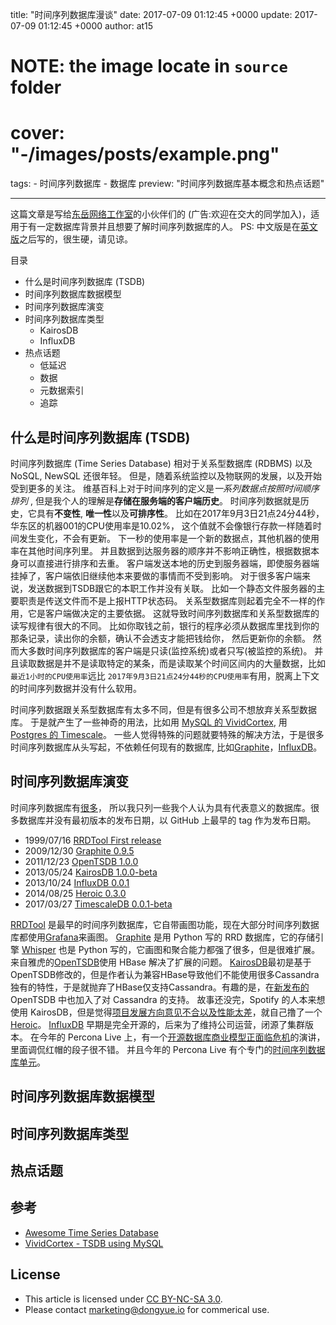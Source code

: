 title: "时间序列数据库漫谈"
date: 2017-07-09 01:12:45 +0000
update: 2017-07-09 01:12:45 +0000
author: at15
# NOTE: the image locate in `source` folder
# cover: "-/images/posts/example.png"
tags:
    - 时间序列数据库
    - 数据库
preview: "时间序列数据库基本概念和热点话题"

---

这篇文章是写给[东岳网络工作室](https://github.com/dyweb)的小伙伴们的 (广告:欢迎在交大的同学加入)，适用于有一定数据库背景并且想要了解时间序列数据库的人。
PS: 中文版是在[英文版](/introduction_to_time_series_database.html)之后写的，很生硬，请见谅。

目录

- 什么是时间序列数据库 (TSDB)
- 时间序列数据库数据模型
- 时间序列数据库演变
- 时间序列数据库类型
  - KairosDB
  - InfluxDB
- 热点话题
  - 低延迟
  - 数据
  - 元数据索引
  - 追踪

## 什么是时间序列数据库 (TSDB)

时间序列数据库 (Time Series Database) 相对于关系型数据库 (RDBMS) 以及 NoSQL, NewSQL 还很年轻。
但是，随着系统监控以及物联网的发展，以及开始受到更多的关注。
维基百科上对于时间序列的定义是*一系列数据点按照时间顺序排列* ,
但是我个人的理解是**存储在服务端的客户端历史**。
时间序列数据就是历史，它具有**不变性**, **唯一性**以及**可排序性**。
比如在2017年9月3日21点24分44秒，华东区的机器001的CPU使用率是10.02%，
这个值就不会像银行存款一样随着时间发生变化，不会有更新。
下一秒的使用率是一个新的数据点，其他机器的使用率在其他时间序列里。
并且数据到达服务器的顺序并不影响正确性，根据数据本身可以直接进行排序和去重。
客户端发送本地的历史到服务器端，即使服务器端挂掉了，客户端依旧继续他本来要做的事情而不受到影响。
对于很多客户端来说，发送数据到TSDB跟它的本职工作并没有关联。
比如一个静态文件服务器的主要职责是传送文件而不是上报HTTP状态码。
关系型数据库则起着完全不一样的作用，它是客户端做决定的主要依据。
这就导致时间序列数据库和关系型数据库的读写规律有很大的不同。
比如你取钱之前，银行的程序必须从数据库里找到你的那条记录，读出你的余额，确认不会透支才能把钱给你，
然后更新你的余额。
然而大多数时间序列数据库的客户端是只读(监控系统)或者只写(被监控的系统)。
并且读取数据是并不是读取特定的某条，而是读取某个时间区间内的大量数据，比如`最近1小时的CPU使用率`远比
`2017年9月3日21点24分44秒的CPU使用率`有用，脱离上下文的时间序列数据并没有什么软用。

时间序列数据跟关系型数据库有太多不同，但是有很多公司不想放弃关系型数据库。
于是就产生了一些神奇的用法，比如用 [MySQL 的 VividCortex](https://www.vividcortex.com/blog/2014/12/16/in-case-you-missed-it-building-a-time-series-database-in-mysql/),
用 [Postgres 的 Timescale](http://www.timescale.com/)。
一些人觉得特殊的问题就要特殊的解决方法，于是很多时间序列数据库从头写起，不依赖任何现有的数据库, 比如[Graphite](https://graphiteapp.org/)，[InfluxDB](https://github.com/influxdata/influxdb)。

## 时间序列数据库演变

时间序列数据库有[很多](https://xephonhq.github.io/awesome-time-series-database/?language=All&backend=All)，
所以我只列一些我个人认为具有代表意义的数据库。很多数据库并没有最初版本的发布日期，以 GitHub 上最早的 tag 作为发布日期。

- 1999/07/16 [RRDTool First release](https://en.wikipedia.org/wiki/RRDtool)
- 2009/12/30 [Graphite 0.9.5](https://github.com/graphite-project/graphite-web/releases/tag/0.9.5)
- 2011/12/23 [OpenTSDB 1.0.0](https://github.com/OpenTSDB/opentsdb/releases/tag/v1.0.0)
- 2013/05/24 [KairosDB 1.0.0-beta](https://github.com/kairosdb/kairosdb/releases/tag/v1.0.0-beta2a)
- 2013/10/24 [InfluxDB 0.0.1](https://github.com/influxdata/influxdb/releases/tag/v0.0.1)
- 2014/08/25 [Heroic 0.3.0](https://github.com/spotify/heroic/releases/tag/0.3.0)
- 2017/03/27 [TimescaleDB 0.0.1-beta](https://github.com/timescale/timescaledb/releases/tag/0.0.1-beta)

[RRDTool](https://oss.oetiker.ch/rrdtool/) 是最早的时间序列数据库，它自带画图功能，现在大部分时间序列数据库都使用[Grafana](https://github.com/grafana/grafana)来画图。
[Graphite](https://graphiteapp.org/) 是用 Python 写的 RRD 数据库，它的存储引擎 [Whisper](https://github.com/graphite-project/whisper) 也是 Python 写的，它画图和聚合能力都强了很多，但是很难扩展。
来自雅虎的[OpenTSDB](http://opentsdb.net/)使用 HBase 解决了扩展的问题。
[KairosDB](https://kairosdb.github.io/)最初是基于OpenTSDB修改的，但是作者认为兼容HBase导致他们不能使用很多Cassandra独有的特性，于是就抛弃了HBase仅支持Cassandra。有趣的是，在[新发布的]((http://opentsdb.net/docs/build/html/new.html)) OpenTSDB 中也加入了对 Cassandra 的支持。
故事还没完，Spotify 的人本来想使用 KairosDB，但是觉得[项目发展方向意见不合以及性能太差]((https://labs.spotify.com/2015/11/16/monitoring-at-spotify-the-story-so-far/))，就自己撸了一个 [Heroic](https://github.com/spotify/heroic)。
[InfluxDB](https://github.com/influxdata/influxdb) 早期是完全开源的，后来为了维持公司运营，闭源了集群版本。
在今年的 Percona Live 上，有一个[开源数据库商业模型正面临危机](https://www.youtube.com/watch?v=Kvf5jWZjw0U)的演讲，里面调侃红帽的段子很不错。
并且今年的 Percona Live 有个专门的[时间序列数据库单元](https://www.percona.com/live/17/program/schedule/time-series)。

## 时间序列数据库数据模型



## 时间序列数据库类型

## 热点话题

## 参考

- [Awesome Time Series Database](https://github.com/xephonhq/awesome-time-series-database)
- [VividCortex - TSDB using MySQL](https://www.vividcortex.com/blog/2014/12/16/in-case-you-missed-it-building-a-time-series-database-in-mysql/)

## License

- This article is licensed under [CC BY-NC-SA 3.0](https://creativecommons.org/licenses/by-nc-sa/3.0/).
- Please contact <marketing@dongyue.io> for commerical use.
